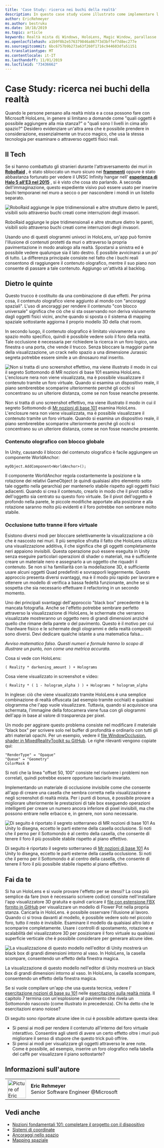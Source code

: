 ```yaml
---
title: 'Case Study: ricerca nei buchi della realtà'
description: In questo case study viene illustrato come implementare l'effetto "finestra magica" in HoloLens, che consente all'utente di vedere dietro le pareti, sotto il pavimento e in aperture virtuali all'interno dell'ambiente effettivo.
author: EricRehmeyer
ms.author: bestruku
ms.date: 10/18/2019
ms.topic: article
keywords: Realtà mista di Windows, HoloLens, Magic Window, parallasse
ms.openlocfilehash: a1b9f0b2e576379846a867f3d3bffef7d8ec277e
ms.sourcegitcommit: 6bc6757b9b273a63f260f1716c944603dfa51151
ms.translationtype: MT
ms.contentlocale: it-IT
ms.lasthandoff: 11/01/2019
ms.locfileid: "73436662"
---
```

# <a name="case-study---looking-through-holes-in-your-reality"></a>Case Study: ricerca nei buchi della realtà

Quando le persone pensano alla realtà mista e a cosa possono fare con Microsoft HoloLens, in genere si limitano a domande come "quali oggetti è possibile aggiungere alla mia stanza?" o "quali sono I livelli in cima allo spazio?" Desidero evidenziare un'altra area che è possibile prendere in considerazione, essenzialmente un trucco magico, che usa la stessa tecnologia per esaminare o attraverso oggetti fisici reali.

## <a name="the-tech"></a>Il Tech

Se si hanno combattuto gli stranieri durante l'attraversamento dei muri in **[RoboRaid](https://www.youtube.com/watch?v=Hf9qkURqtbM)** , è stato sbloccato un muro sicuro nei **[frammenti](case-study-creating-an-immersive-experience-in-fragments.md)** oppure è stato abbastanza fortunato per vedere il UNSC Infinity hangar nell' **[esperienza di Halo 5 all'E3 nel 2015](https://www.youtube.com/watch?v=QDw5QjDtFy8)** , si è visto che cosa sto parlando. A seconda dell'immaginazione, questo espediente visivo può essere usato per inserire buchi temporanei nel muro a secco o per nascondere i mondi in un listello separato.

![RoboRaid aggiunge le pipe tridimensionali e altre strutture dietro le pareti, visibili solo attraverso buchi creati come interruzioni degli invasori.](images/roboraid-640px.png)

RoboRaid aggiunge le pipe tridimensionali e altre strutture dietro le pareti, visibili solo attraverso buchi creati come interruzioni degli invasori.

Usando uno di questi ologrammi univoci in HoloLens, un'app può fornire l'illusione di contenuti protetti da muri o attraverso la propria pavimentazione in modo analogo alla realtà. Spostarsi a sinistra ed è possibile vedere qualunque sia il lato destro. È possibile avvicinarsi a un po' di tutto. La differenza principale consiste nel fatto che i buchi reali consentono di raggiungere il contenuto olografico, mentre il suo piano non consente di passare a tale contenuto. Aggiungo un'attività al backlog.

## <a name="behind-the-scenes"></a>Dietro le quinte

Questo trucco è costituito da una combinazione di due effetti. Per prima cosa, il contenuto olografico viene aggiunto al mondo con "ancoraggi spaziali". L'uso di ancoraggi per rendere il contenuto "con blocco universale" significa che ciò che si sta osservando non deriva visivamente dagli oggetti fisici vicini, anche quando si sposta o il sistema di mapping spaziale sottostante aggiorna il proprio modello 3D della chat room.

In secondo luogo, il contenuto olografico è limitato visivamente a uno spazio molto specifico, quindi è possibile vedere solo il foro della realtà. Tale occlusione è necessaria per richiedere la ricerca in un foro logico, una finestra o una porta, che vende il trucco. Senza bloccare la maggior parte della visualizzazione, un crack nello spazio a una dimensione Jurassic segreta potrebbe essere simile a un dinosauro mal inserito.

![Non si tratta di uno screenshot effettivo, ma viene illustrato il modo in cui il segreto Sottomondo di MR nozioni di base 101 esamina HoloLens. L'enclosure nera non viene visualizzata, ma è possibile visualizzare il contenuto tramite un foro virtuale. Quando si esamina un dispositivo reale, il piano sembrerebbe scomparire ulteriormente perché gli occhi si concentrano su un ulteriore distanza, come se non fosse neanche presente.](images/origamiholecomposited-640px.png)

Non si tratta di uno screenshot effettivo, ma viene illustrato il modo in cui il segreto Sottomondo di [Mr nozioni di base 101](holograms-101.md) esamina HoloLens. L'enclosure nera non viene visualizzata, ma è possibile visualizzare il contenuto tramite un foro virtuale. Quando si esamina un dispositivo reale, il piano sembrerebbe scomparire ulteriormente perché gli occhi si concentrano su un ulteriore distanza, come se non fosse neanche presente.

### <a name="world-locking-holographic-content"></a>Contenuto olografico con blocco globale

In Unity, causando il blocco del contenuto olografico è facile aggiungere un componente WorldAnchor:

```
myObject.AddComponent<WorldAnchor>();
```

Il componente WorldAnchor regola costantemente la posizione e la rotazione dei relativi GameObject (e quindi qualsiasi altro elemento sotto tale oggetto nella gerarchia) per mantenerlo stabile rispetto agli oggetti fisici adiacenti. Quando si crea il contenuto, crearlo in modo che il pivot radice dell'oggetto sia centrato su questo foro virtuale. Se il pivot dell'oggetto è profondo nella parete, le piccole modifiche apportate alla posizione e alla rotazione saranno molto più evidenti e il foro potrebbe non sembrare molto stabile.

### <a name="occluding-everything-but-the-virtual-hole"></a>Occlusione tutto tranne il foro virtuale

Esistono diversi modi per bloccare selettivamente la visualizzazione a ciò che è nascosto nei muri. Il più semplice sfrutta il fatto che HoloLens utilizza una visualizzazione additiva, il che significa che gli oggetti completamente neri appaiono invisibili. Questa operazione può essere eseguita in Unity senza eseguire particolari operazioni di shader o materiali, ma è sufficiente creare un materiale nero e assegnarlo a un oggetto che riquadri il contenuto. Se non si ha familiarità con la modellazione 3D, è sufficiente usare alcuni oggetti Quad predefiniti e sovrapporli leggermente. Questo approccio presenta diversi svantaggi, ma è il modo più rapido per lavorare e ottenere un modello di verifica a bassa fedeltà funzionante, anche se si sospetta che sia necessario effettuare il refactoring in un secondo momento.

Uno dei principali svantaggi dell'approccio "black box" precedente è la mancata fotografia. Anche se l'effetto potrebbe sembrare perfetto attraverso la visualizzazione di HoloLens, le schermate che verranno visualizzate mostreranno un oggetto nero di grandi dimensioni anziché quello che rimane della parete o del pavimento. Questo è il motivo per cui l'hardware fisico e le schermate degli ologrammi e della realtà compositi sono diversi. Devi dedicare qualche istante a una matematica falsa...

*Avviso matematico falso. Questi numeri e formule hanno lo scopo di illustrare un punto, non come una metrica accurata.*

Cosa si vede con HoloLens:

```
( Reality * darkening_amount ) + Holograms
```

Cosa viene visualizzato in screenshot e video:

```
( Reality * ( 1 - hologram_alpha ) ) + Holograms * hologram_alpha
```

In inglese: ciò che viene visualizzato tramite HoloLens è una semplice combinazione di realtà offuscata (ad esempio tramite occhiali) e qualsiasi ologramma che l'app vuole visualizzare. Tuttavia, quando si acquisisce una schermata, l'immagine della fotocamera viene fusa con gli ologrammi dell'app in base al valore di trasparenza per pixel.

Un modo per aggirare questo problema consiste nel modificare il materiale "black box" per scrivere solo nel buffer di profondità e ordinarlo con tutti gli altri materiali opachi. Per un esempio, vedere il [file WindowOcclusion. shader in MixedRealityToolkit su GitHub](https://github.com/Microsoft/MixedRealityToolkit-Unity/blob/htk_release/Assets/HoloToolkit/Common/Shaders/WindowOcclusion.shader). Le righe rilevanti vengono copiate qui:

```
"RenderType" = "Opaque"
"Queue" = "Geometry"
ColorMask 0
```

Si noti che la linea "offset 50, 100" consiste nel risolvere i problemi non correlati, quindi potrebbe essere opportuno lasciarlo invariato.

Implementando un materiale di occlusione invisibile come che consente all'app di creare una casella che sembra corretta nella visualizzazione e negli screenshot di realtà mista. Per i punti di bonus, è possibile provare a migliorare ulteriormente le prestazioni di tale box eseguendo operazioni intelligenti per creare un numero ancora inferiore di pixel invisibili, ma che possono entrare nelle erbacce e, in genere, non sono necessarie.

![Di seguito è riportato il segreto sotterraneo di MR nozioni di base 101 As Unity lo disegna, eccetto le parti esterne della casella occlusione. Si noti che il perno per il Sottomondo è al centro della casella, che consente di tenere il foro il più possibile stabile rispetto al piano effettivo.](images/underworld-occluded-640px.png)

Di seguito è riportato il segreto sotterraneo di [Mr nozioni di base 101](holograms-101.md) As Unity lo disegna, eccetto le parti esterne della casella occlusione. Si noti che il perno per il Sottomondo è al centro della casella, che consente di tenere il foro il più possibile stabile rispetto al piano effettivo.

## <a name="do-it-yourself"></a>Fai da te

Si ha un HoloLens e si vuole provare l'effetto per se stessi? La cosa più semplice da fare (non è necessario scrivere codice) consiste nell'installare l'app visualizzatore 3D gratuita e quindi caricare il [file con estensione FBX fornito in GitHub](https://github.com/Microsoft/HolographicAcademy/tree/CaseStudy-MagicWindow/MagicWindow) per visualizzare un modello di Flower Pot nella propria stanza. Caricarla in HoloLens. è possibile osservare l'illusione al lavoro. Quando ci si trova davanti al modello, è possibile vedere solo nel piccolo foro, tutto il resto è invisibile. Esaminare il modello da qualsiasi altro lato e scomparire completamente. Usare i controlli di spostamento, rotazione e scalabilità del visualizzatore 3D per posizionare il foro virtuale su qualsiasi superficie verticale che è possibile considerare per generare alcune idee.

![La visualizzazione di questo modello nell'editor di Unity mostrerà un black box di grandi dimensioni intorno al vaso. In HoloLens, la casella scompare, consentendo un effetto della finestra magica.](images/magicwindowflowerpotineditor.png)

La visualizzazione di questo modello nell'editor di Unity mostrerà un black box di grandi dimensioni intorno al vaso. In HoloLens, la casella scompare, consentendo un effetto della finestra magica.

Se si vuole compilare un'app che usa questa tecnica, vedere l' [esercitazione nozioni di base su 101](holograms-101.md) nelle [esercitazioni sulla realtà mista](tutorials.md). Il capitolo 7 termina con un'esplosione al pavimento che rivela un Sottomondo nascosto (come illustrato in precedenza). Chi ha detto che le esercitazioni erano noiose?

Di seguito sono riportate alcune idee in cui è possibile adottare questa idea:
* Si pensi ai modi per rendere il contenuto all'interno del foro virtuale interattivo. Consentire agli utenti di avere un certo effetto oltre i muri può migliorare il senso di stupore che questo trick può offrire.
* Si pensi ai modi per visualizzare gli oggetti attraverso le aree note. Come è possibile, ad esempio, inserire un foro olografico nella tabella del caffè per visualizzare il piano sottostante?

## <a name="about-the-author"></a>Informazioni sull'autore

<table style="border-collapse:collapse">
<tr>
<td style="border-style: none" width="60px"><img alt="Picture of Eric Rehmeyer" width="60" height="60" src="images/genericusertile.jpg"></td>
<td style="border-style: none"><b>Eric Rehmeyer</b><br>Senior Software Engineer @Microsoft</td>
</tr>
</table>

## <a name="see-also"></a>Vedi anche
* [Nozioni fondamentali 101: completare il progetto con il dispositivo](holograms-101.md)
* [Sistemi di coordinate](coordinate-systems.md)
* [Ancoraggi nello spazio](spatial-anchors.md)
* [Mapping spaziale](spatial-mapping.md)
